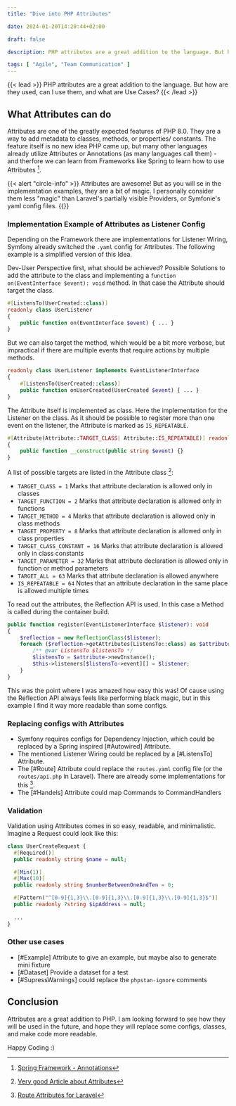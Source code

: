 ```yaml
---
title: "Dive into PHP Attributes"

date: 2024-01-20T14:20:44+02:00

draft: false

description: PHP attributes are a great addition to the language. But how are they used, can I use them, and what are Use Cases?

tags: [ "Agile", "Team Communication" ]
---
```


{{< lead >}}
PHP attributes are a great addition to the language. But how are they used, can I use them, and what are Use Cases?
{{< /lead >}}

## What Attributes can do

Attributes are one of the greatly expected features of PHP 8.0. They are a way to add metadata to classes, methods, or
properties/ constants. The feature itself is no new idea PHP came up, but many other languages already utilize
Attributes or Annotations (as many languages call them) - and therfore we can learn from Frameworks like Spring to learn
how to use Attributes [^spring].

[^spring]: [Spring Framework - Annotations](https://www.javatpoint.com/spring-boot-annotations)

{{< alert "circle-info" >}}
Attributes are awesome! But as you will se in the implementation examples, they are a bit of magic. I personally
consider them less "magic" than Laravel's partially visible Providers, or Symfonie's yaml config files.
{{</alert >}}

### Implementation Example of Attributes as Listener Config

Depending on the Framework there are implementations for Listener Wiring, Symfony already switched the `.yaml` config
for Attributes. The following example is a simplified version of this Idea.

Dev-User Perspective first, what should be achieved? Possible Solutions to add the attribute to the class and
implementing a `function on(EventInterface $event): void` method. In that case the Attribute should target the class.

```php
#[ListensTo(UserCreated::class)]
readonly class UserListener
{
    public function on(EventInterface $event) { ... }
}
```

But we can also target the method, which would be a bit more verbose, but impractical if there are multiple events that
require actions by multiple methods.

```php
readonly class UserListener implements EventListenerInterface
{
    #[ListensTo(UserCreated::class)]
    public function onUserCreated(UserCreated $event) { ... }
}
```

The Attribute itself is implemented as class. Here the implementation for the Listener on the class. As it should be
possible to register more than one event on the listener, the Attribute is marked as `IS_REPEATABLE`.

```php
#[Attribute(Attribute::TARGET_CLASS| Attribute::IS_REPEATABLE)] readonly class ListensTo
{
    public function __construct(public string $event) {}
}
```

A list of possible targets are listed in the Attribute class [^attribute]:

* `TARGET_CLASS = 1` Marks that attribute declaration is allowed only in classes
* `TARGET_FUNCTION = 2` Marks that attribute declaration is allowed only in functions
* `TARGET_METHOD = 4` Marks that attribute declaration is allowed only in class methods
* `TARGET_PROPERTY = 8` Marks that attribute declaration is allowed only in class properties
* `TARGET_CLASS_CONSTANT = 16` Marks that attribute declaration is allowed only in class constants
* `TARGET_PARAMETER = 32` Marks that attribute declaration is allowed only in function or method parameters
* `TARGET_ALL = 63` Marks that attribute declaration is allowed anywhere
* `IS_REPEATABLE = 64` Notes that an attribute declaration in the same place is allowed multiple times

[^attribute]: [Very good Article about Attributes](https://php.watch/articles/php-attributes)

To read out the attributes, the Reflection API is used. In this case a Method is called during the container build.

```php
public function register(EventListenerInterface $listener): void
{
    $reflection = new ReflectionClass($listener);
    foreach ($reflection->getAttributes(ListensTo::class) as $attribute) {
        /** @var ListensTo $listensTo */
        $listensTo = $attribute->newInstance();
        $this->listeners[$listensTo->event][] = $listener;
    }
}
```

This was the point where I was amazed how easy this was! Of cause using the Reflection API always feels like performing
black magic, but in this example I find it way more readable than some configs.

### Replacing configs with Attributes

* Symfony requires configs for Dependency Injection, which could be replaced by a Spring inspired [#Autowired]
  Attribute.
* The mentioned Listener Wiring could be replaced by a [#ListensTo] Attribute.
* The [#Route] Attribute could replace the `routes.yaml` config file (or the `routes/api.php` in Laravel). There are
  already some implementations for this [^route-attribute].
  [^route-attribute]: [Route Attributes for Laravel](https://stitcher.io/blog/route-attributes)
* The [#Handels] Attribute could map Commands to CommandHandlers

### Validation

Validation using Attributes comes in so easy, readable, and minimalistic.
Imagine a Request could look like this:

```php
class UserCreateRequest {
  #[Required()]
  public readonly string $name = null;

  #[Min(1)]
  #[Max(10)]
  public readonly string $numberBetweenOneAndTen = 0;

  #[Pattern("^[0-9]{1,3}\\.[0-9]{1,3}\\.[0-9]{1,3}\\.[0-9]{1,3}$")]
  public readonly ?string $ipAddress = null;
  
  ...
}
```

### Other use cases

* [#Example] Attribute to give an example, but maybe also to generate mini fixture
* [#Dataset] Provide a dataset for a test
* [#SupressWarnings] could replace the `phpstan-ignore` comments

## Conclusion

Attributes are a great addition to PHP. I am looking forward to see how they will be used in the future, and hope they
will replace some configs, classes, and make code more readable.

Happy Coding :) 
